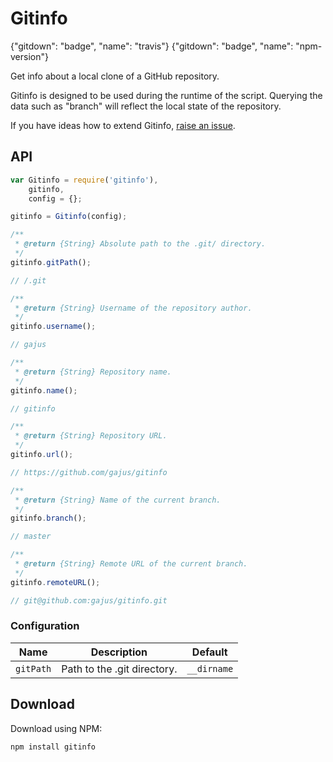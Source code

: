 # Gitinfo

{"gitdown": "badge", "name": "travis"}
{"gitdown": "badge", "name": "npm-version"}

Get info about a local clone of a GitHub repository.

Gitinfo is designed to be used during the runtime of the script. Querying the data such as "branch" will reflect the local state of the repository.

If you have ideas how to extend Gitinfo, [raise an issue](https://github.com/gajus/gitinfo/issues).

## API

```js
var Gitinfo = require('gitinfo'),
    gitinfo,
    config = {};

gitinfo = Gitinfo(config);

/**
 * @return {String} Absolute path to the .git/ directory.
 */
gitinfo.gitPath();

// /.git

/**
 * @return {String} Username of the repository author.
 */
gitinfo.username();

// gajus

/**
 * @return {String} Repository name.
 */
gitinfo.name();

// gitinfo

/**
 * @return {String} Repository URL.
 */
gitinfo.url();

// https://github.com/gajus/gitinfo

/**
 * @return {String} Name of the current branch.
 */
gitinfo.branch();

// master

/**
 * @return {String} Remote URL of the current branch.
 */
gitinfo.remoteURL();

// git@github.com:gajus/gitinfo.git
```

### Configuration

| Name | Description | Default |
| --- | --- | --- |
| `gitPath` | Path to the .git directory. | `__dirname` |

## Download

Download using NPM:

```sh
npm install gitinfo
```